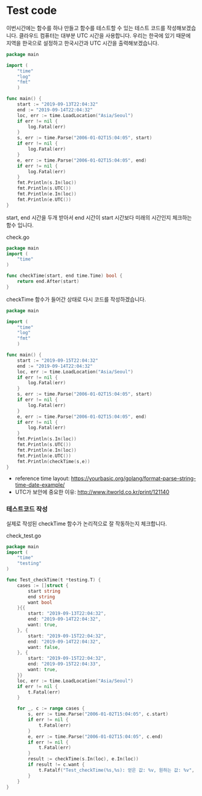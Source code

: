 # Test code
이번시간에는 함수를 하나 만들고 함수를 테스트할 수 있는 테스트 코드를 작성해보겠습니다.
클라우드 컴퓨터는 대부분 UTC 시간을 사용합니다.
우리는 한국에 있기 때문에 지역을 한국으로 설정하고 한국시간과 UTC 시간을 출력해보겠습니다.

```go
package main

import (
	"time"
	"log"
	"fmt"
	)

func main() {
	start := "2019-09-13T22:04:32"
	end := "2019-09-14T22:04:32"
	loc, err := time.LoadLocation("Asia/Seoul")
	if err != nil {
		log.Fatal(err)
	}
	s, err := time.Parse("2006-01-02T15:04:05", start)
	if err != nil {
		log.Fatal(err)
	}
	e, err := time.Parse("2006-01-02T15:04:05", end)
	if err != nil {
		log.Fatal(err)
	}
	fmt.Println(s.In(loc))
	fmt.Println(s.UTC())
	fmt.Println(e.In(loc))
	fmt.Println(e.UTC())
}
```


start, end 시간을 두개 받아서 end 시간이 start 시간보다 미래의 시간인지 체크하는 함수 입니다.

check.go
```go
package main
import (
	"time"
)

func checkTime(start, end time.Time) bool {
    return end.After(start)
}
```

checkTime 함수가 들어간 상태로 다시 코드를 작성하겠습니다.
```go
package main

import (
	"time"
	"log"
	"fmt"
	)

func main() {
	start := "2019-09-15T22:04:32"
	end := "2019-09-14T22:04:32"
	loc, err := time.LoadLocation("Asia/Seoul")
	if err != nil {
		log.Fatal(err)
	}
	s, err := time.Parse("2006-01-02T15:04:05", start)
	if err != nil {
		log.Fatal(err)
	}
	e, err := time.Parse("2006-01-02T15:04:05", end)
	if err != nil {
		log.Fatal(err)
	}
	fmt.Println(s.In(loc))
	fmt.Println(s.UTC())
	fmt.Println(e.In(loc))
	fmt.Println(e.UTC())
	fmt.Println(checkTime(s,e))
}

```

- reference time layout: https://yourbasic.org/golang/format-parse-string-time-date-example/
- UTC가 보안에 중요한 이유: http://www.itworld.co.kr/print/121140


### 테스트코드 작성
실제로 작성된 checkTime 함수가 논리적으로 잘 작동하는지 체크합니다.

check_test.go
```go
package main
import (
	"time"
	"testing"
)

func Test_checkTime(t *testing.T) {
    cases := []struct {
        start string
        end string
        want bool
    }{{
        start: "2019-09-13T22:04:32",
        end: "2019-09-14T22:04:32",
        want: true,
    }, {
        start: "2019-09-15T22:04:32",
        end: "2019-09-14T22:04:32",
		want: false,
	}, {
        start: "2019-09-15T22:04:32",
        end: "2019-09-15T22:04:33",
        want: true,
    }}
    loc, err := time.LoadLocation("Asia/Seoul")
    if err != nil {
        t.Fatal(err)
    }

    for _, c := range cases {
     	s, err := time.Parse("2006-01-02T15:04:05", c.start)
    	if err != nil {
	    	t.Fatal(err)
	    }
	    e, err := time.Parse("2006-01-02T15:04:05", c.end)
	    if err != nil {
		    t.Fatal(err)
	    }
		result := checkTime(s.In(loc), e.In(loc))
		if result != c.want {
			t.Fatalf("Test_checkTime(%s,%s): 얻은 값: %v, 원하는 값: %v", c.start, c.end, result, c.want)
		}
    }
}
```